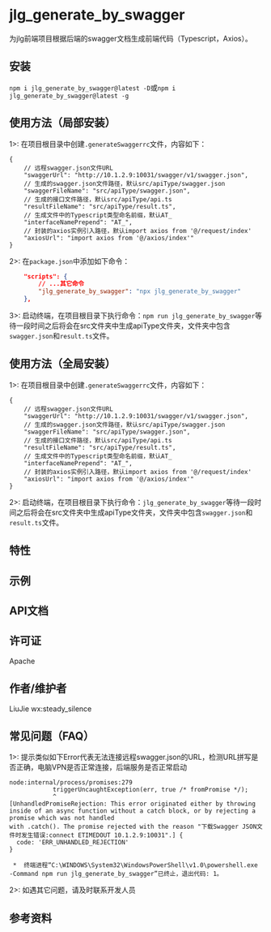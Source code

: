 # jlg_generate_by_swagger
为jlg前端项目根据后端的swagger文档生成前端代码（Typescript，Axios）。

## 安装
`npm i jlg_generate_by_swagger@latest -D`或`npm i jlg_generate_by_swagger@latest -g`

## 使用方法（局部安装）
1>: 在项目根目录中创建`.generateSwaggerrc`文件，内容如下：
```
{
    // 远程swagger.json文件URL
    "swaggerUrl": "http://10.1.2.9:10031/swagger/v1/swagger.json",
    // 生成的swagger.json文件路径，默认src/apiType/swagger.json
    "swaggerFileName": "src/apiType/swagger.json",
    // 生成的接口文件路径，默认src/apiType/api.ts
    "resultFileName": "src/apiType/result.ts",
    // 生成文件中的Typescript类型命名前缀，默认AT_
    "interfaceNamePrepend": "AT_",
    // 封装的axios实例引入路径，默认import axios from '@/request/index'
    "axiosUrl": "import axios from '@/axios/index'"
}
```

2>: 在`package.json`中添加如下命令：
```json
    "scripts": {
        // ...其它命令
        "jlg_generate_by_swagger": "npx jlg_generate_by_swagger"
    },
```

3>: 启动终端，在项目根目录下执行命令：`npm run jlg_generate_by_swagger`等待一段时间之后将会在src文件夹中生成apiType文件夹，文件夹中包含`swagger.json`和`result.ts`文件。

## 使用方法（全局安装）
1>: 在项目根目录中创建`.generateSwaggerrc`文件，内容如下：
```
{
    // 远程swagger.json文件URL
    "swaggerUrl": "http://10.1.2.9:10031/swagger/v1/swagger.json",
    // 生成的swagger.json文件路径，默认src/apiType/swagger.json
    "swaggerFileName": "src/apiType/swagger.json",
    // 生成的接口文件路径，默认src/apiType/api.ts
    "resultFileName": "src/apiType/result.ts",
    // 生成文件中的Typescript类型命名前缀，默认AT_
    "interfaceNamePrepend": "AT_",
    // 封装的axios实例引入路径，默认import axios from '@/request/index'
    "axiosUrl": "import axios from '@/axios/index'"
}
```

2>: 启动终端，在项目根目录下执行命令：`jlg_generate_by_swagger`等待一段时间之后将会在src文件夹中生成apiType文件夹，文件夹中包含`swagger.json`和`result.ts`文件。

## 特性

## 示例

## API文档

## 许可证
Apache

## 作者/维护者
LiuJie wx:steady_silence

## 常见问题（FAQ）
1>: 提示类似如下Error代表无法连接远程swagger.json的URL，检测URL拼写是否正确，电脑VPN是否正常连接，后端服务是否正常启动
```
node:internal/process/promises:279
            triggerUncaughtException(err, true /* fromPromise */);
            ^
[UnhandledPromiseRejection: This error originated either by throwing inside of an async function without a catch block, or by rejecting a promise which was not handled 
with .catch(). The promise rejected with the reason "下载Swagger JSON文件时发生错误:connect ETIMEDOUT 10.1.2.9:10031".] {
  code: 'ERR_UNHANDLED_REJECTION'
}

 *  终端进程“C:\WINDOWS\System32\WindowsPowerShell\v1.0\powershell.exe -Command npm run jlg_generate_by_swagger”已终止，退出代码: 1。
```

2>: 如遇其它问题，请及时联系开发人员

## 参考资料
